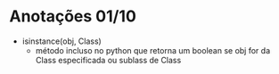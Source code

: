 # Anotações 01/10

- isinstance(obj, Class)
  - método incluso no python que retorna um boolean se obj for da Class especificada ou sublass de Class